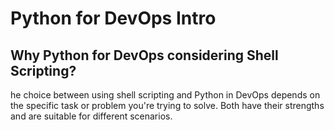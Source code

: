 # Python for DevOps Intro

## Why Python for DevOps considering Shell Scripting?

he choice between using shell scripting and Python in DevOps depends on the specific task or problem you're trying to solve. Both have their strengths and are suitable for different scenarios.

